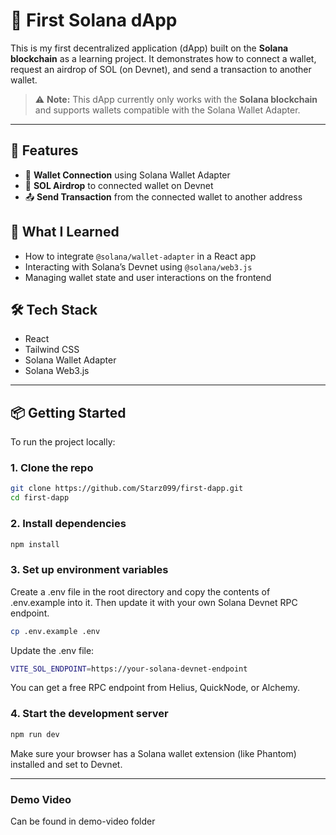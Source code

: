 # 🧪 First Solana dApp

This is my first decentralized application (dApp) built on the **Solana blockchain** as a learning project. It demonstrates how to connect a wallet, request an airdrop of SOL (on Devnet), and send a transaction to another wallet.

> ⚠️ **Note:** This dApp currently only works with the **Solana blockchain** and supports wallets compatible with the Solana Wallet Adapter.

---

## 🚀 Features

- 🔗 **Wallet Connection** using Solana Wallet Adapter
- 💸 **SOL Airdrop** to connected wallet on Devnet
- 📤 **Send Transaction** from the connected wallet to another address

## 🧠 What I Learned

- How to integrate `@solana/wallet-adapter` in a React app
- Interacting with Solana’s Devnet using `@solana/web3.js`
- Managing wallet state and user interactions on the frontend

## 🛠 Tech Stack

- React
- Tailwind CSS
- Solana Wallet Adapter
- Solana Web3.js

---

## 📦 Getting Started

To run the project locally:

### 1. Clone the repo

```bash
git clone https://github.com/Starz099/first-dapp.git
cd first-dapp
```
### 2. Install dependencies
```bash
npm install
```
### 3. Set up environment variables
Create a .env file in the root directory and copy the contents of .env.example into it. Then update it with your own Solana Devnet RPC endpoint.

```bash
cp .env.example .env
```
Update the .env file:
```bash
VITE_SOL_ENDPOINT=https://your-solana-devnet-endpoint
```
You can get a free RPC endpoint from Helius, QuickNode, or Alchemy.

### 4. Start the development server

```bash
npm run dev
```
Make sure your browser has a Solana wallet extension (like Phantom) installed and set to Devnet.

---
### Demo Video

Can be found in demo-video folder